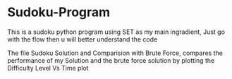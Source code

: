 # Sudoku-Program
This is a sudoku python program using SET as my main ingradient, Just go with the flow then u will better understand the code 

The file Sudoku Solution and Comparision with Brute Force, compares the performance of my Solution and the brute force solution by plotting the Difficulty Level Vs Time plot 

